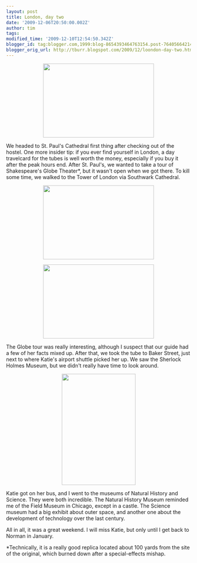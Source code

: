 ```yaml
---
layout: post
title: London, day two
date: '2009-12-06T20:50:00.002Z'
author: tim
tags: 
modified_time: '2009-12-10T12:54:50.342Z'
blogger_id: tag:blogger.com,1999:blog-8654393464763154.post-7640566421401155341
blogger_orig_url: http://tburr.blogspot.com/2009/12/loondon-day-two.html
---
```


<a href="http://photos-c.ak.fbcdn.net/hphotos-ak-snc3/hs097.snc3/16458_202154391086_524306086_3670549_8166548_n.jpg"><img style="display:block; margin:0px auto 10px; text-align:center;cursor:pointer; cursor:hand;width: 302px; height: 201px;" src="http://photos-c.ak.fbcdn.net/hphotos-ak-snc3/hs097.snc3/16458_202154391086_524306086_3670549_8166548_n.jpg" border="0" alt="" /></a>

We headed to St. Paul's Cathedral first thing after checking out of the hostel. One more insider tip: if you ever find yourself in London, a day travelcard for the tubes is well worth the money, especially if you buy it after the peak hours end. After St. Paul's, we wanted to take a tour of Shakespeare's Globe Theater*, but it wasn't open when we got there. To kill some time, we walked to the Tower of London via Southwark Cathedral.

<a href="http://photos-e.ak.fbcdn.net/hphotos-ak-snc3/hs097.snc3/16458_202154296086_524306086_3670536_1361016_n.jpg"><img style="display:block; margin:0px auto 10px; text-align:center;cursor:pointer; cursor:hand;width: 302px; height: 201px;" src="http://photos-e.ak.fbcdn.net/hphotos-ak-snc3/hs097.snc3/16458_202154296086_524306086_3670536_1361016_n.jpg" border="0" alt="" /></a>

<a href="http://photos-e.ak.fbcdn.net/hphotos-ak-snc3/hs097.snc3/16458_202154341086_524306086_3670543_4551456_n.jpg"><img style="display:block; margin:0px auto 10px; text-align:center;cursor:pointer; cursor:hand;width: 302px; height: 201px;" src="http://photos-e.ak.fbcdn.net/hphotos-ak-snc3/hs097.snc3/16458_202154341086_524306086_3670543_4551456_n.jpg" border="0" alt="" /></a>

The Globe tour was really interesting, although I suspect that our guide had a few of her facts mixed up. After that, we took the tube to Baker Street, just next to where Katie's airport shuttle picked her up. We saw the Sherlock Holmes Museum, but we didn't really have time to look around.

<a href="http://photos-e.ak.fbcdn.net/hphotos-ak-snc3/hs097.snc3/16458_202154431086_524306086_3670557_4830011_n.jpg"><img style="display:block; margin:0px auto 10px; text-align:center;cursor:pointer; cursor:hand;width: 201px; height: 302px;" src="http://photos-e.ak.fbcdn.net/hphotos-ak-snc3/hs097.snc3/16458_202154431086_524306086_3670557_4830011_n.jpg" border="0" alt="" /></a>

Katie got on her bus, and I went to the museums of Natural History and Science. They were both incredible. The Natural History Museum reminded me of the Field Museum in Chicago, except in a castle. The Science museum had a big exhibit about outer space, and another one about the development of technology over the last century. 

All in all, it was a great weekend. I will miss Katie, but only until I get back to Norman in January. 


*Technically, it is a really good replica located about 100 yards from the site of the original, which burned down after a special-effects mishap.